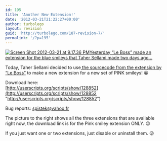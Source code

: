 ```yaml
---
id: 195
title: 'Another New Extension!'
date: '2012-03-21T21:22:27+00:00'
author: turbolego
layout: revision
guid: 'http://turbolego.com/187-revision-7/'
permalink: '/?p=195'
---
```


[![](https://turbolego.com/wp-content/uploads/2012/03/Screen-Shot-2012-03-21-at-9.17.36-PM.png "Screen Shot 2012-03-21 at 9.17.36 PM")](https://turbolego.com/wp-content/uploads/2012/03/Screen-Shot-2012-03-21-at-9.17.36-PM.png)[Yesterday “Le Boss” made an extension for the blue smileys that Taher Sellami made two days ago…](https://turbolego.com/new-extension/ "https://turbolego.com/new-extension/")

Today, Taher Sellami decided to use[ the sourcecode from the extension by “Le Boss”](http://userscripts.org/scripts/show/128742 "http://userscripts.org/scripts/show/128742") to make a new extension for a new set of PINK smileys! 😀

Download here:  
[http://userscripts.org/scripts/show/128852](http://userscripts.org/scripts/show/128852 "http://userscripts.org/scripts/show/128852")

Bug reports: [spistek@yahoo.fr](mailto:spistek@yahoo.fr "spistek@yahoo.fr")

The picture to the right shows all the three extensions that are available right now, the download link is for the Pink smiley extension ONLY. 😉

If you just want one or two extensions, just disable or uninstall them. 😛